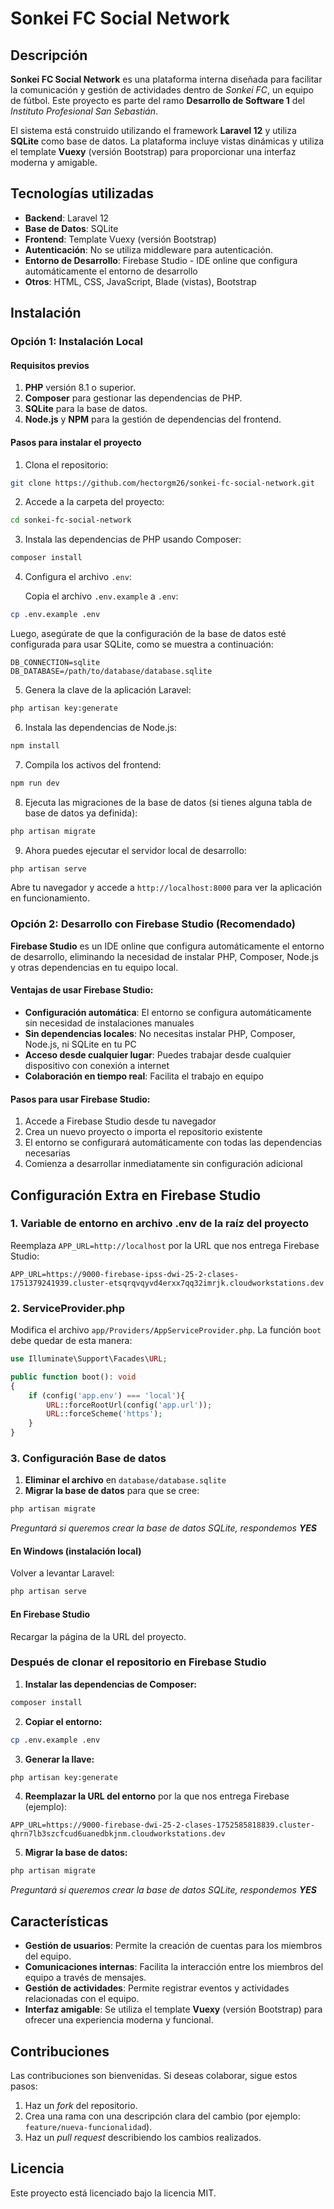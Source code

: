 # Sonkei FC Social Network

## Descripción

**Sonkei FC Social Network** es una plataforma interna diseñada para facilitar la comunicación y gestión de actividades dentro de *Sonkei FC*, un equipo de fútbol. Este proyecto es parte del ramo **Desarrollo de Software 1** del *Instituto Profesional San Sebastián*.

El sistema está construido utilizando el framework **Laravel 12** y utiliza **SQLite** como base de datos. La plataforma incluye vistas dinámicas y utiliza el template **Vuexy** (versión Bootstrap) para proporcionar una interfaz moderna y amigable.

## Tecnologías utilizadas

* **Backend**: Laravel 12
* **Base de Datos**: SQLite
* **Frontend**: Template Vuexy (versión Bootstrap)
* **Autenticación**: No se utiliza middleware para autenticación.
* **Entorno de Desarrollo**: Firebase Studio - IDE online que configura automáticamente el entorno de desarrollo
* **Otros**: HTML, CSS, JavaScript, Blade (vistas), Bootstrap

## Instalación

### Opción 1: Instalación Local

#### Requisitos previos

1. **PHP** versión 8.1 o superior.
2. **Composer** para gestionar las dependencias de PHP.
3. **SQLite** para la base de datos.
4. **Node.js** y **NPM** para la gestión de dependencias del frontend.

#### Pasos para instalar el proyecto

1. Clona el repositorio:

```bash
git clone https://github.com/hectorgm26/sonkei-fc-social-network.git
```

2. Accede a la carpeta del proyecto:

```bash
cd sonkei-fc-social-network
```

3. Instala las dependencias de PHP usando Composer:

```bash
composer install
```

4. Configura el archivo `.env`:
   
   Copia el archivo `.env.example` a `.env`:

```bash
cp .env.example .env
```

   Luego, asegúrate de que la configuración de la base de datos esté configurada para usar SQLite, como se muestra a continuación:

```env
DB_CONNECTION=sqlite
DB_DATABASE=/path/to/database/database.sqlite
```

5. Genera la clave de la aplicación Laravel:

```bash
php artisan key:generate
```

6. Instala las dependencias de Node.js:

```bash
npm install
```

7. Compila los activos del frontend:

```bash
npm run dev
```

8. Ejecuta las migraciones de la base de datos (si tienes alguna tabla de base de datos ya definida):

```bash
php artisan migrate
```

9. Ahora puedes ejecutar el servidor local de desarrollo:

```bash
php artisan serve
```

Abre tu navegador y accede a `http://localhost:8000` para ver la aplicación en funcionamiento.

### Opción 2: Desarrollo con Firebase Studio (Recomendado)

**Firebase Studio** es un IDE online que configura automáticamente el entorno de desarrollo, eliminando la necesidad de instalar PHP, Composer, Node.js y otras dependencias en tu equipo local.

#### Ventajas de usar Firebase Studio:

* **Configuración automática**: El entorno se configura automáticamente sin necesidad de instalaciones manuales
* **Sin dependencias locales**: No necesitas instalar PHP, Composer, Node.js, ni SQLite en tu PC
* **Acceso desde cualquier lugar**: Puedes trabajar desde cualquier dispositivo con conexión a internet
* **Colaboración en tiempo real**: Facilita el trabajo en equipo

#### Pasos para usar Firebase Studio:

1. Accede a Firebase Studio desde tu navegador
2. Crea un nuevo proyecto o importa el repositorio existente
3. El entorno se configurará automáticamente con todas las dependencias necesarias
4. Comienza a desarrollar inmediatamente sin configuración adicional

## Configuración Extra en Firebase Studio

### 1. Variable de entorno en archivo .env de la raíz del proyecto

Reemplaza `APP_URL=http://localhost` por la URL que nos entrega Firebase Studio:

```env
APP_URL=https://9000-firebase-ipss-dwi-25-2-clases-1751379241939.cluster-etsqrqvqyvd4erxx7qq32imrjk.cloudworkstations.dev
```

### 2. ServiceProvider.php

Modifica el archivo `app/Providers/AppServiceProvider.php`. La función `boot` debe quedar de esta manera:

```php
use Illuminate\Support\Facades\URL;
```

```php
public function boot(): void
{
    if (config('app.env') === 'local'){
        URL::forceRootUrl(config('app.url'));
        URL::forceScheme('https');
    }
}
```

### 3. Configuración Base de datos

1. **Eliminar el archivo** en `database/database.sqlite`
2. **Migrar la base de datos** para que se cree:

```bash
php artisan migrate
```

*Preguntará si queremos crear la base de datos SQLite, respondemos **YES***

#### En Windows (instalación local)

Volver a levantar Laravel:

```bash
php artisan serve
```

#### En Firebase Studio

Recargar la página de la URL del proyecto.

### Después de clonar el repositorio en Firebase Studio

1. **Instalar las dependencias de Composer:**

```bash
composer install
```

2. **Copiar el entorno:**

```bash
cp .env.example .env
```

3. **Generar la llave:**

```bash
php artisan key:generate
```

4. **Reemplazar la URL del entorno** por la que nos entrega Firebase (ejemplo):

```env
APP_URL=https://9000-firebase-dwi-25-2-clases-1752585818839.cluster-qhrn7lb3szcfcud6uanedbkjnm.cloudworkstations.dev
```

5. **Migrar la base de datos:**

```bash
php artisan migrate
```

*Preguntará si queremos crear la base de datos SQLite, respondemos **YES***

## Características

* **Gestión de usuarios**: Permite la creación de cuentas para los miembros del equipo.
* **Comunicaciones internas**: Facilita la interacción entre los miembros del equipo a través de mensajes.
* **Gestión de actividades**: Permite registrar eventos y actividades relacionadas con el equipo.
* **Interfaz amigable**: Se utiliza el template **Vuexy** (versión Bootstrap) para ofrecer una experiencia moderna y funcional.

## Contribuciones

Las contribuciones son bienvenidas. Si deseas colaborar, sigue estos pasos:

1. Haz un *fork* del repositorio.
2. Crea una rama con una descripción clara del cambio (por ejemplo: `feature/nueva-funcionalidad`).
3. Haz un *pull request* describiendo los cambios realizados.

## Licencia

Este proyecto está licenciado bajo la licencia MIT.
